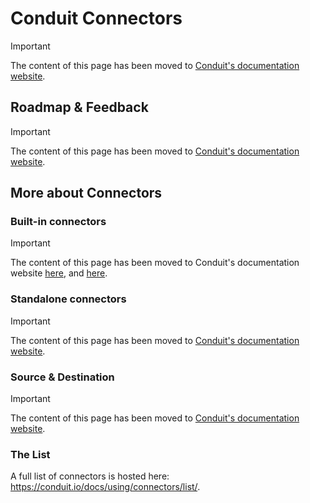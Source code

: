 # Conduit Connectors

> [!IMPORTANT]  
> The content of this page has been moved to [Conduit's documentation website](https://conduit.io/docs/core-concepts#connector).

## Roadmap & Feedback

> [!IMPORTANT]  
> The content of this page has been moved to [Conduit's documentation website](https://conduit.io/docs/future/roadmap).

## More about Connectors

### Built-in connectors


> [!IMPORTANT]  
> The content of this page has been moved to Conduit's documentation website 
> [here](https://conduit.io/docs/core-concepts#built-in-connector), and [here](/docs/using/connectors/additional-built-in-plugins).

### Standalone connectors

> [!IMPORTANT]  
> The content of this page has been moved to [Conduit's documentation website](https://conduit.io/docs/core-concepts#standalone-connector).

### Source & Destination

> [!IMPORTANT]  
> The content of this page has been moved to [Conduit's documentation website](https://conduit.io/docs/core-concepts#source-and-destination).

### The List

A full list of connectors is hosted here: <https://conduit.io/docs/using/connectors/list/>.

